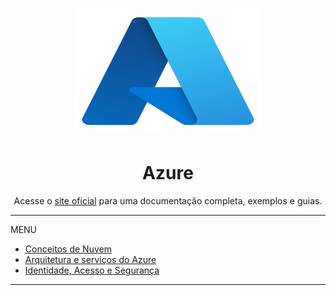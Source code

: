 <h1 align="center" style="border-bottom: none">
    <img alt="Azure" src="./img/azure.png" width="300" height="200">
</h1>

<center><h1>Azure</h1></center>

<p align="center">Acesse o <a href="https://learn.microsoft.com/en-us/azure/?product=popular" target="_blank">site oficial</a> 
para uma documentação completa, exemplos e guias.</p>

---

MENU
 - [Conceitos de Nuvem](conceitos.md)
 - [Arquitetura e serviços do Azure](arquitetura.md)
 - [Identidade, Acesso e Segurança](seguranca.md)

---